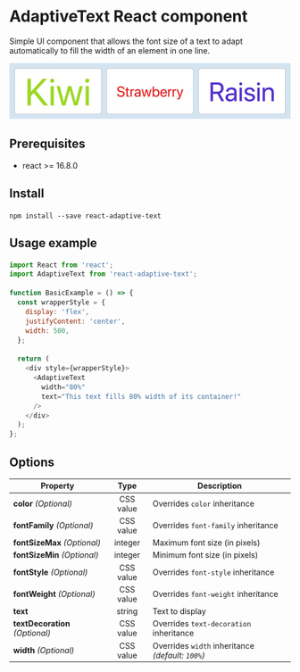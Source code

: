 # AdaptiveText React component

Simple UI component that allows the font size of a text to adapt automatically to fill the width of an element in one line.

![AdaptiveText render example](https://github.com/maxduyck/react-adaptive-text/raw/master/img1.jpg)

## Prerequisites

- react >= 16.8.0

## Install

`npm install --save react-adaptive-text`

## Usage example

```js
import React from 'react';
import AdaptiveText from 'react-adaptive-text';

function BasicExample = () => {
  const wrapperStyle = {
    display: 'flex',
    justifyContent: 'center',
    width: 500,
  };

  return (
    <div style={wrapperStyle}>
      <AdaptiveText
        width="80%"
        text="This text fills 80% width of its container!"
      />
    </div>
  );
};
```

## Options

|Property|Type|Description|
|-|:-:|-|
|**color** *(Optional)*|CSS value|Overrides `color` inheritance|
|**fontFamily** *(Optional)*|CSS value|Overrides `font-family` inheritance|
|**fontSizeMax** *(Optional)*|integer|Maximum font size (in pixels)|
|**fontSizeMin** *(Optional)*|integer|Minimum font size (in pixels)|
|**fontStyle** *(Optional)*|CSS value|Overrides `font-style` inheritance|
|**fontWeight** *(Optional)*|CSS value|Overrides `font-weight` inheritance|
|**text**|string|Text to display|
|**textDecoration** *(Optional)*|CSS value|Overrides `text-decoration` inheritance|
|**width** *(Optional)*|CSS value|Overrides `width` inheritance *(default: `100%`)*|